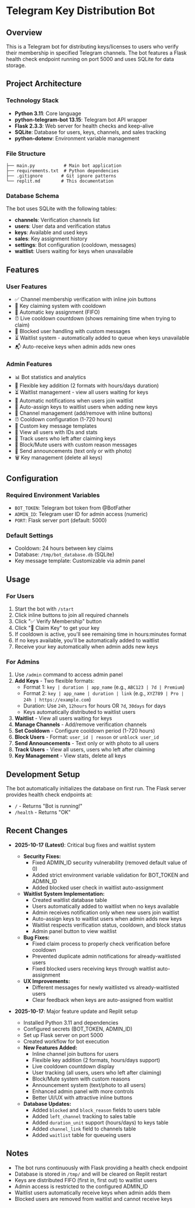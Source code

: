 # Telegram Key Distribution Bot

## Overview
This is a Telegram bot for distributing keys/licenses to users who verify their membership in specified Telegram channels. The bot features a Flask health check endpoint running on port 5000 and uses SQLite for data storage.

## Project Architecture

### Technology Stack
- **Python 3.11**: Core language
- **python-telegram-bot 13.15**: Telegram bot API wrapper
- **Flask 2.3.3**: Web server for health checks and keep-alive
- **SQLite**: Database for users, keys, channels, and sales tracking
- **python-dotenv**: Environment variable management

### File Structure
```
├── main.py           # Main bot application
├── requirements.txt  # Python dependencies
├── .gitignore       # Git ignore patterns
└── replit.md        # This documentation
```

### Database Schema
The bot uses SQLite with the following tables:
- **channels**: Verification channels list
- **users**: User data and verification status
- **keys**: Available and used keys
- **sales**: Key assignment history
- **settings**: Bot configuration (cooldown, messages)
- **waitlist**: Users waiting for keys when unavailable

## Features

### User Features
- ✅ Channel membership verification with inline join buttons
- 🎁 Key claiming system with cooldown
- 🔑 Automatic key assignment (FIFO)
- ⏰ Live cooldown countdown (shows remaining time when trying to claim)
- 🚫 Blocked user handling with custom messages
- ⏳ Waitlist system - automatically added to queue when keys unavailable
- 📬 Auto-receive keys when admin adds new ones

### Admin Features
- 📊 Bot statistics and analytics
- 🔑 Flexible key addition (2 formats with hours/days duration)
- ⏳ Waitlist management - view all users waiting for keys
- 🔔 Automatic notifications when users join waitlist
- 🤖 Auto-assign keys to waitlist users when adding new keys
- 📢 Channel management (add/remove with inline buttons)
- ⏰ Cooldown configuration (1-720 hours)
- 💬 Custom key message templates
- 👥 View all users with IDs and stats
- 🚪 Track users who left after claiming keys
- 🚫 Block/Mute users with custom reason messages
- 📣 Send announcements (text only or with photo)
- 🗑 Key management (delete all keys)

## Configuration

### Required Environment Variables
- `BOT_TOKEN`: Telegram bot token from @BotFather
- `ADMIN_ID`: Telegram user ID for admin access (numeric)
- `PORT`: Flask server port (default: 5000)

### Default Settings
- Cooldown: 24 hours between key claims
- Database: `/tmp/bot_database.db` (SQLite)
- Key message template: Customizable via admin panel

## Usage

### For Users
1. Start the bot with `/start`
2. Click inline buttons to join all required channels
3. Click "✅ Verify Membership" button
4. Click "🎁 Claim Key" to get your key
5. If cooldown is active, you'll see remaining time in hours:minutes format
6. If no keys available, you'll be automatically added to waitlist
7. Receive your key automatically when admin adds new keys

### For Admins
1. Use `/admin` command to access admin panel
2. **Add Keys** - Two flexible formats:
   - Format 1: `key | duration | app_name` (e.g., `ABC123 | 7d | Premium`)
   - Format 2: `key | app_name | duration | link` (e.g., `XYZ789 | Pro | 24h | https://example.com`)
   - Duration: Use `24h`, `12hours` for hours OR `7d`, `30days` for days
   - Keys automatically distributed to waitlist users
3. **Waitlist** - View all users waiting for keys
4. **Manage Channels** - Add/remove verification channels
5. **Set Cooldown** - Configure cooldown period (1-720 hours)
6. **Block Users** - Format: `user_id | reason` or `unblock user_id`
7. **Send Announcements** - Text only or with photo to all users
8. **Track Users** - View all users, users who left after claiming
9. **Key Management** - View stats, delete all keys

## Development Setup
The bot automatically initializes the database on first run. The Flask server provides health check endpoints at:
- `/` - Returns "Bot is running!"
- `/health` - Returns "OK"

## Recent Changes
- **2025-10-17 (Latest)**: Critical bug fixes and waitlist system
  - **Security Fixes:**
    - Fixed ADMIN_ID security vulnerability (removed default value of 0)
    - Added strict environment variable validation for BOT_TOKEN and ADMIN_ID
    - Added blocked user check in waitlist auto-assignment
  - **Waitlist System Implementation:**
    - Created waitlist database table
    - Users automatically added to waitlist when no keys available
    - Admin receives notification only when new users join waitlist
    - Auto-assign keys to waitlist users when admin adds new keys
    - Waitlist respects verification status, cooldown, and block status
    - Admin panel button to view waitlist
  - **Bug Fixes:**
    - Fixed claim process to properly check verification before cooldown
    - Prevented duplicate admin notifications for already-waitlisted users
    - Fixed blocked users receiving keys through waitlist auto-assignment
  - **UX Improvements:**
    - Different messages for newly waitlisted vs already-waitlisted users
    - Clear feedback when keys are auto-assigned from waitlist

- **2025-10-17**: Major feature update and Replit setup
  - Installed Python 3.11 and dependencies
  - Configured secrets (BOT_TOKEN, ADMIN_ID)
  - Set up Flask server on port 5000
  - Created workflow for bot execution
  - **New Features Added:**
    - Inline channel join buttons for users
    - Flexible key addition (2 formats, hours/days support)
    - Live cooldown countdown display
    - User tracking (all users, users who left after claiming)
    - Block/Mute system with custom reasons
    - Announcement system (text/photo to all users)
    - Enhanced admin panel with more controls
    - Better UI/UX with attractive inline buttons
  - **Database Updates:**
    - Added `blocked` and `block_reason` fields to users table
    - Added `left_channel` tracking to sales table
    - Added `duration_unit` support (hours/days) to keys table
    - Added `channel_link` field to channels table
    - Added `waitlist` table for queueing users

## Notes
- The bot runs continuously with Flask providing a health check endpoint
- Database is stored in `/tmp/` and will be cleared on Replit restart
- Keys are distributed FIFO (first in, first out) to waitlist users
- Admin access is restricted to the configured ADMIN_ID
- Waitlist users automatically receive keys when admin adds them
- Blocked users are removed from waitlist and cannot receive keys
